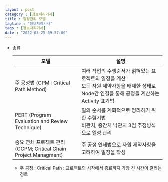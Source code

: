 ```yaml
---
layout : post
category : [정보처리기사]
title : 일정관리 모델
tagline : "정보처리기사"
tags : [정보처리기사]
date : "2022-03-25 09:57:00"
---
```


- 종류

  | 모델                                                         | 설명                                                         |
  | ------------------------------------------------------------ | ------------------------------------------------------------ |
  | 주 공정법 (CPM : Critical Path Method)                       | 여러 작업의 수행순서가 얽혀있는 프로젝트의 일정을 계산<br />모든 자원 제약사항을 배제한 상태로 Node간 연결을 통해 공정을 계산하는 Activity 표기법 |
  | PERT (Program Evaluation and Review Technique)               | 일의 순서를 계회적으로 정리하기 위한 수렴기법<br />비관치, 중간치 낙관치 3점 추정방식으로 일정 관리 |
  | 중요 연쇄 프로젝트 관리<br />(CCPM; Critical Chain Project Managment) | 주 공정 연쇄법으로 자원 제약사항을 고려하여 일정을 작성      |

  - 주 공정 : Critical Path : 프로젝트의 시작에서 종료까지 가장 긴 시간이 걸리는 경로

